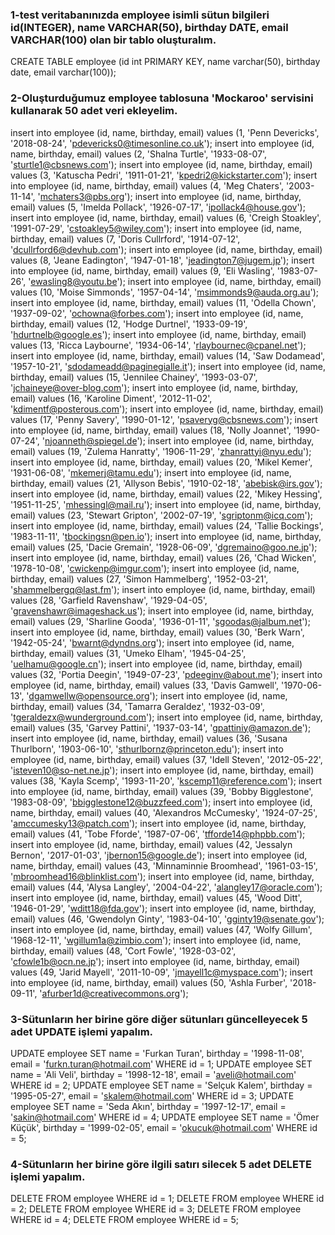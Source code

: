 ### 1-test veritabanınızda employee isimli sütun bilgileri id(INTEGER), name VARCHAR(50), birthday DATE, email VARCHAR(100) olan bir tablo oluşturalım.

CREATE TABLE employee (id int PRIMARY KEY, name varchar(50), birthday date, email varchar(100));

### 2-Oluşturduğumuz employee tablosuna 'Mockaroo' servisini kullanarak 50 adet veri ekleyelim.

insert into employee (id, name, birthday, email) values (1, 'Penn Devericks', '2018-08-24', 'pdevericks0@timesonline.co.uk');
insert into employee (id, name, birthday, email) values (2, 'Shalna Turtle', '1933-08-07', 'sturtle1@cbsnews.com');
insert into employee (id, name, birthday, email) values (3, 'Katuscha Pedri', '1911-01-21', 'kpedri2@kickstarter.com');
insert into employee (id, name, birthday, email) values (4, 'Meg Chaters', '2003-11-14', 'mchaters3@pbs.org');
insert into employee (id, name, birthday, email) values (5, 'Imelda Pollack', '1926-07-17', 'ipollack4@house.gov');
insert into employee (id, name, birthday, email) values (6, 'Creigh Stoakley', '1991-07-29', 'cstoakley5@wiley.com');
insert into employee (id, name, birthday, email) values (7, 'Doris Cullrford', '1914-07-12', 'dcullrford6@devhub.com');
insert into employee (id, name, birthday, email) values (8, 'Jeane Eadington', '1947-01-18', 'jeadington7@jugem.jp');
insert into employee (id, name, birthday, email) values (9, 'Eli Wasling', '1983-07-26', 'ewasling8@youtu.be');
insert into employee (id, name, birthday, email) values (10, 'Moise Simmonds', '1957-04-14', 'msimmonds9@auda.org.au');
insert into employee (id, name, birthday, email) values (11, 'Odella Chown', '1937-09-02', 'ochowna@forbes.com');
insert into employee (id, name, birthday, email) values (12, 'Hodge Durtnel', '1933-09-19', 'hdurtnelb@google.es');
insert into employee (id, name, birthday, email) values (13, 'Ricca Laybourne', '1934-06-14', 'rlaybournec@cpanel.net');
insert into employee (id, name, birthday, email) values (14, 'Saw Dodamead', '1957-10-21', 'sdodameadd@paginegialle.it');
insert into employee (id, name, birthday, email) values (15, 'Jennilee Chainey', '1993-03-07', 'jchaineye@over-blog.com');
insert into employee (id, name, birthday, email) values (16, 'Karoline Diment', '2012-11-02', 'kdimentf@posterous.com');
insert into employee (id, name, birthday, email) values (17, 'Penny Savery', '1990-01-12', 'psaveryg@cbsnews.com');
insert into employee (id, name, birthday, email) values (18, 'Nolly Joannet', '1990-07-24', 'njoanneth@spiegel.de');
insert into employee (id, name, birthday, email) values (19, 'Zulema Hanratty', '1906-11-29', 'zhanrattyi@nyu.edu');
insert into employee (id, name, birthday, email) values (20, 'Mikel Kemer', '1931-06-08', 'mkemerj@tamu.edu');
insert into employee (id, name, birthday, email) values (21, 'Allyson Bebis', '1910-02-18', 'abebisk@irs.gov');
insert into employee (id, name, birthday, email) values (22, 'Mikey Hessing', '1951-11-25', 'mhessingl@mail.ru');
insert into employee (id, name, birthday, email) values (23, 'Stewart Gripton', '2002-07-19', 'sgriptonm@icq.com');
insert into employee (id, name, birthday, email) values (24, 'Tallie Bockings', '1983-11-11', 'tbockingsn@pen.io');
insert into employee (id, name, birthday, email) values (25, 'Dacie Gremain', '1928-06-09', 'dgremaino@goo.ne.jp');
insert into employee (id, name, birthday, email) values (26, 'Chad Wicken', '1978-10-08', 'cwickenp@imgur.com');
insert into employee (id, name, birthday, email) values (27, 'Simon Hammelberg', '1952-03-21', 'shammelbergq@last.fm');
insert into employee (id, name, birthday, email) values (28, 'Garfield Ravenshaw', '1929-04-05', 'gravenshawr@imageshack.us');
insert into employee (id, name, birthday, email) values (29, 'Sharline Gooda', '1936-01-11', 'sgoodas@jalbum.net');
insert into employee (id, name, birthday, email) values (30, 'Berk Warn', '1942-05-24', 'bwarnt@dyndns.org');
insert into employee (id, name, birthday, email) values (31, 'Umeko Elham', '1945-04-25', 'uelhamu@google.cn');
insert into employee (id, name, birthday, email) values (32, 'Portia Deegin', '1949-07-23', 'pdeeginv@about.me');
insert into employee (id, name, birthday, email) values (33, 'Davis Gamwell', '1970-06-13', 'dgamwellw@opensource.org');
insert into employee (id, name, birthday, email) values (34, 'Tamarra Geraldez', '1932-03-09', 'tgeraldezx@wunderground.com');
insert into employee (id, name, birthday, email) values (35, 'Garvey Pattini', '1937-03-14', 'gpattiniy@amazon.de');
insert into employee (id, name, birthday, email) values (36, 'Susana Thurlborn', '1903-06-10', 'sthurlbornz@princeton.edu');
insert into employee (id, name, birthday, email) values (37, 'Idell Steven', '2012-05-22', 'isteven10@so-net.ne.jp');
insert into employee (id, name, birthday, email) values (38, 'Kayla Scemp', '1993-11-20', 'kscemp11@reference.com');
insert into employee (id, name, birthday, email) values (39, 'Bobby Bigglestone', '1983-08-09', 'bbigglestone12@buzzfeed.com');
insert into employee (id, name, birthday, email) values (40, 'Alexandros McCumesky', '1924-07-25', 'amccumesky13@patch.com');
insert into employee (id, name, birthday, email) values (41, 'Tobe Fforde', '1987-07-06', 'tfforde14@phpbb.com');
insert into employee (id, name, birthday, email) values (42, 'Jessalyn Bernon', '2017-01-03', 'jbernon15@google.de');
insert into employee (id, name, birthday, email) values (43, 'Minnaminnie Broomhead', '1961-03-15', 'mbroomhead16@blinklist.com');
insert into employee (id, name, birthday, email) values (44, 'Alysa Langley', '2004-04-22', 'alangley17@oracle.com');
insert into employee (id, name, birthday, email) values (45, 'Wood Ditt', '1946-01-29', 'wditt18@fda.gov');
insert into employee (id, name, birthday, email) values (46, 'Gwendolyn Ginty', '1983-04-10', 'gginty19@senate.gov');
insert into employee (id, name, birthday, email) values (47, 'Wolfy Gillum', '1968-12-11', 'wgillum1a@zimbio.com');
insert into employee (id, name, birthday, email) values (48, 'Cort Fowle', '1928-03-02', 'cfowle1b@ocn.ne.jp');
insert into employee (id, name, birthday, email) values (49, 'Jarid Mayell', '2011-10-09', 'jmayell1c@myspace.com');
insert into employee (id, name, birthday, email) values (50, 'Ashla Furber', '2018-09-11', 'afurber1d@creativecommons.org');

### 3-Sütunların her birine göre diğer sütunları güncelleyecek 5 adet UPDATE işlemi yapalım.

UPDATE employee SET name = 'Furkan Turan', birthday = '1998-11-08', email = 'furkn.turan@hotmail.com' WHERE id = 1;
UPDATE employee SET name = 'Ali Veli', birthday = '1998-12-18', email = 'aveli@hotmail.com' WHERE id = 2;
UPDATE employee SET name = 'Selçuk Kalem', birthday = '1995-05-27', email = 'skalem@hotmail.com' WHERE id = 3;
UPDATE employee SET name = 'Seda Akın', birthday = '1997-12-17', email = 'sakin@hotmail.com' WHERE id = 4;
UPDATE employee SET name = 'Ömer Küçük', birthday = '1999-02-05', email = 'okucuk@hotmail.com' WHERE id = 5;

### 4-Sütunların her birine göre ilgili satırı silecek 5 adet DELETE işlemi yapalım.

DELETE FROM employee WHERE id = 1;
DELETE FROM employee WHERE id = 2;
DELETE FROM employee WHERE id = 3;
DELETE FROM employee WHERE id = 4;
DELETE FROM employee WHERE id = 5;